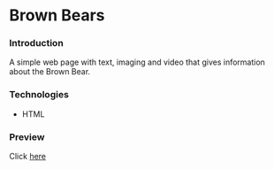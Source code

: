 # Brown Bears

### Introduction
A simple web page with text, imaging and video that gives information about the Brown Bear.

### Technologies
- HTML

### Preview
Click [here](https://github.com/MartynM1982/Brown_Bears/blob/1ac0894718e29331f07b609dd55a2a46e1749bee/Brown_Bears.html) 


